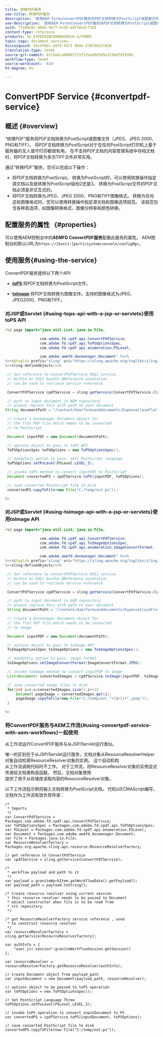 ```yaml
---
title: 转换PDF服务
seo-title: 转换PDF服务
description: '使用AEM FormsConvertPDF服务将PDF文档转换为PostScript或图像文件。 '
seo-description: '使用AEM FormsConvertPDF服务将PDF文档转换为PostScript或图像文件。 '
uuid: 7fa94c8c-485b-4a77-bcd3-ed716e3cf316
content-type: reference
products: SG_EXPERIENCEMANAGER/6.4/FORMS
topic-tags: document_services
discoiquuid: 5ec4f0ec-a9fd-4571-9b9a-278f4622c028
translation-type: tm+mt
source-git-commit: 61c9abca40007271f1fba49d3d5e3136df91938d
workflow-type: tm+mt
source-wordcount: '414'
ht-degree: 0%

---
```



# ConvertPDF Service {#convertpdf-service}

## 概述 {#overview}

“转换PDF”服务将PDF文档转换为PostScript或图像文件（JPEG、JPEG 2000、PNG和TIFF）。 将PDF文档转换为PostScript对于在任何PostScript打印机上基于服务器的无人值守打印都很有用。 在不支持PDF文档的内容管理系统中存档文档时，将PDF文档转换为多页TIFF文件非常实用。

通过“转换PDF”服务，您可以完成以下操作：

* 将PDF文档转换为PostScript。 转换为PostScript时，可以使用转换操作指定源文档以及是转换为PostScript级别2还是3。 转换为PostScript文件的PDF文档必须是非交互式的。
* 将PDF文档转换为JPEG、JPEG 2000、PNG和TIFF图像格式。 转换为任何这些图像格式时，您可以使用转换操作指定源文档和图像选项规范。 该规范包含各种首选项，如图像转换格式、图像分辨率和颜色转换。

## 配置服务的属性   {#properties}

可以使用AEM控制台中的&#x200B;**AEMFD ConvertPDF服务**&#x200B;配置此服务的属性。 AEM控制台的默认URL为`https://[host]:[port]/system/console/configMgr`。

## 使用服务{#using-the-service}

ConvertPDF服务提供以下两个API:

* **[toPS](https://helpx.adobe.com/experience-manager/6-4/forms/javadocs/com/adobe/fd/cpdf/api/ConvertPdfService.html#toPS)**:将PDF文档转换为PostScript文件。

* **[toImage](https://helpx.adobe.com/experience-manager/6-4/forms/javadocs/com/adobe/fd/cpdf/api/ConvertPdfService.html#toImage)**:将PDF文档转换为图像文件。支持的图像格式为JPEG、JPEG2000、PNG和TIFF。

### 对JSP或Servlet {#using-tops-api-with-a-jsp-or-servlets}使用toPS API

```java
<%@ page import="java.util.List, java.io.File,

                com.adobe.fd.cpdf.api.ConvertPdfService,
                com.adobe.fd.cpdf.api.ToPSOptionsSpec,
                com.adobe.fd.cpdf.api.enumeration.PSLevel,

                com.adobe.aemfd.docmanager.Document" %><%
%><%@taglib prefix="sling" uri="https://sling.apache.org/taglibs/sling/1.0" %><%
%><sling:defineObjects/><%

 // Get reference to ConvertPdfService OSGi service.
 // Within an OSGi bundle @Reference annotation 
 // can be used to retrieve service reference

 ConvertPdfService cpdfService = sling.getService(ConvertPdfService.class);

 // path to input document in AEM repository
 // please replace this with path to your document
String documentPath = "/content/dam/formsanddocuments/ExpenseClaimFlat.pdf";

 // Create a Docmanager Document object for 
 // the flat PDF file which needs to be converted 
 // to PostScript

 Document inputPDF = new Document(documentPath);

 // options object to pass to toPS API
 ToPSOptionsSpec toPSOptions = new ToPSOptionsSpec();

 // mandatory option to pass, sets PostScript langauge
 toPSOptions.setPsLevel(PSLevel.LEVEL_3);

 // invoke toPS method to convert inputPDF to PostScript
 Document convertedPS = cpdfService.toPS(inputPDF, toPSOptions);

 // save converted PostScript file to disk
 convertedPS.copyToFile(new File("C:/temp/out.ps"));

%>
```

### 对JSP或Servlet {#using-toimage-api-with-a-jsp-or-servlets}使用toImage API

```java
<%@ page import="java.util.List, java.io.File,

                com.adobe.fd.cpdf.api.ConvertPdfService,
                com.adobe.fd.cpdf.api.ToImageOptionsSpec,
                com.adobe.fd.cpdf.api.enumeration.ImageConvertFormat,

                com.adobe.aemfd.docmanager.Document" %><%
%><%@taglib prefix="sling" uri="https://sling.apache.org/taglibs/sling/1.0" %><%
%><sling:defineObjects/><%

 // Get reference to ConvertPdfService OSGi service.
 // Within an OSGi bundle @Reference annotation 
 // can be used to retrieve service reference

 ConvertPdfService cpdfService = sling.getService(ConvertPdfService.class);

 // path to input document in AEM repository
 // please replace this with path to your document
 String documentPath = "/content/dam/formsanddocuments/ExpenseClaimFlat.pdf";

 // Create a Docmanager Document object for 
 // the flat PDF file which needs to be converted 
 // to image

 Document inputPDF = new Document(documentPath);

 // options object to pass to toImage API
 ToImageOptionsSpec toImageOptions = new ToImageOptionsSpec();

 // mandatory option to pass, image format
 toImageOptions.setImageConvertFormat(ImageConvertFormat.JPEG);

 // invoke toImage method to convert inputPDF to Image
 List<Document> convertedImages = cpdfService.toImage(inputPDF, toImageOptions);

 // save converted image files to disk
 for(int i=0;i<convertedImages.size();i++){
     Document pageImage = convertedImages.get(i);
     pageImage.copyToFile(new File("C:/temp/out_"+(i+1)+".jpeg"));
 }

%>
```

### 将ConvertPDF服务与AEM工作流{#using-convertpdf-service-with-aem-workflows}一起使用

从工作流运行ConvertPDF服务与从JSP/Servlet运行类似。

唯一的区别在于从JSP/Servlet运行服务，文档对象从ResourceResolverHelper对象自动检索ResourceResolver对象的实例。 这个自动机构\
从工作流调用代码时不工作。 对于工作流，将ResourceResolver对象的实例显式传递给文档类构造函数。 然后，文档对象使用\
提供了用于从存储库读取内容的ResourceResolver对象。

以下工作流程示例将输入文档转换为PostScript文档。 代码以ECMAScript编写，文档作为工作流有效负荷传递：

```
/*
 * Imports 
 */
var ConvertPdfService = Packages.com.adobe.fd.cpdf.api.ConvertPdfService;
var ToPSOptionsSpec = Packages.com.adobe.fd.cpdf.api.ToPSOptionsSpec;
var PSLevel = Packages.com.adobe.fd.cpdf.api.enumeration.PSLevel;
var Document = Packages.com.adobe.aemfd.docmanager.Document;
var File = Packages.java.io.File;
var ResourceResolverFactory = Packages.org.apache.sling.api.resource.ResourceResolverFactory;

// get reference to ConvertPdfService
var cpdfService = sling.getService(ConvertPdfService);

/*
 * workflow payload and path to it
 */
var payload = graniteWorkItem.getWorkflowData().getPayload();
var payload_path = payload.toString();

/* Create resource resolver using current session 
 * this resource resolver needs to be passed to Document
 * object constructor when file is to be read from 
 * crx repository. 
 */

/* get ResourceResolverFactory service reference , used 
 * to construct resource resolver
 */
var resourceResolverFactory = sling.getService(ResourceResolverFactory);

var authInfo = {
    "user.jcr.session":graniteWorkflowSession.getSession()
};

var resourceResolver = resourceResolverFactory.getResourceResolver(authInfo);

// Create Document object from payload_path 
var inputDocument = new Document(payload_path, resourceResolver);

// options object to be passed to toPS operation
var toPSOptions = new ToPSOptionsSpec();

// Set PostScript Language Three
toPSOptions.setPsLevel(PSLevel.LEVEL_3);

// invoke toPS operation to convert inputDocument to PS
var convertedPS = cpdfService.toPS(inputDocument, toPSOptions);

// save converted PostScript file to disk
convertedPS.copyToFile(new File("C:/temp/out.ps"));
```

